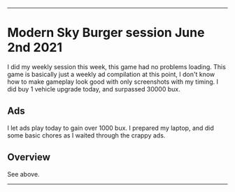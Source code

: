 
***

# Modern Sky Burger session June 2nd 2021

I did my weekly session this week, this game had no problems loading. This game is basically just a weekly ad compilation at this point, I don't know how to make gameplay look good with only screenshots with my timing. I did buy 1 vehicle upgrade today, and surpassed 30000 bux.

## Ads

I let ads play today to gain over 1000 bux. I prepared my laptop, and did some basic chores as I waited through the crappy ads.

<!-- This was mainly just ads today, I stopped early on, as it wasn't worth my time (I mostly wrote notes on my laptop during this time) I stopped at a palindrome of 27272 (minus the 80 cents) !-->

## Overview

See above.

***


